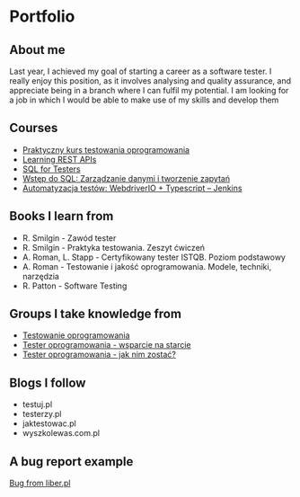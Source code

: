 # Portfolio

## About me

Last year, I achieved my goal of starting a career as a software tester. I really enjoy this position, as it involves analysing and quality assurance, and appreciate being in a branch where I can fulfil my potential. I am looking for a job in which I would be able to make use of my skills and develop them

## Courses

* [Praktyczny kurs testowania oprogramowania](https://www.udemy.com/course/praktyczny-kurs-testowania-oprogramowania/)
* [Learning REST APIs](https://www.linkedin.com/learning/learning-rest-apis)
* [SQL for Testers](https://www.linkedin.com/learning/sql-for-testers)
* [Wstęp do SQL: Zarządzanie danymi i tworzenie zapytań](https://pl.khanacademy.org/computing/computer-programming/sql)
* [Automatyzacja testów: WebdriverIO + Typescript – Jenkins](https://www.udemy.com/course/testowanie-automatyczne-webdriverio/)

## Books I learn from

* R. Smilgin - Zawód tester
* R. Smilgin - Praktyka testowania. Zeszyt ćwiczeń
* A. Roman, L. Stapp - Certyfikowany tester ISTQB. Poziom podstawowy
* A. Roman - Testowanie i jakość oprogramowania. Modele, techniki, narzędzia
* R. Patton - Software Testing

## Groups I take knowledge from

* [Testowanie oprogramowania](https://www.facebook.com/groups/TestowanieOprogramowania)
* [Tester oprogramowania - wsparcie na starcie](https://www.facebook.com/groups/testeroprogramowania/)
* [Tester oprogramowania - jak nim zostać?](https://www.facebook.com/groups/531570473876610/)

## Blogs I follow

* testuj.pl
* testerzy.pl
* jaktestowac.pl
* wyszkolewas.com.pl

## A bug report example
[Bug from liber.pl](https://docs.google.com/document/d/e/2PACX-1vSuHSW5vBViQa1fjKpNVv17nokI1K3vYIN6l0zsAUnxzFJCcqyEbYSOwZJOZi9XnujFrfacNbgqN5cS/pub)
